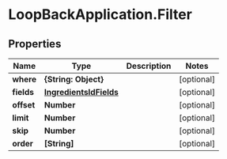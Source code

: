 # LoopBackApplication.Filter

## Properties

Name | Type | Description | Notes
------------ | ------------- | ------------- | -------------
**where** | **{String: Object}** |  | [optional] 
**fields** | [**IngredientsIdFields**](IngredientsIdFields.md) |  | [optional] 
**offset** | **Number** |  | [optional] 
**limit** | **Number** |  | [optional] 
**skip** | **Number** |  | [optional] 
**order** | **[String]** |  | [optional] 


